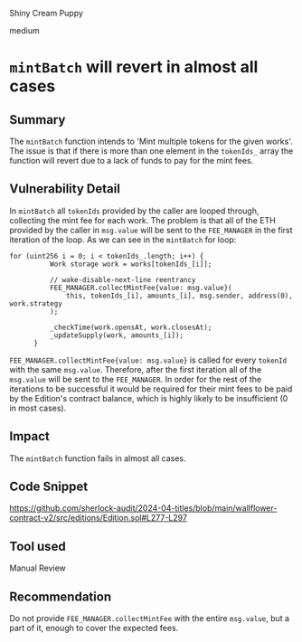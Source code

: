 Shiny Cream Puppy

medium

# `mintBatch` will revert in almost all cases

## Summary

The `mintBatch` function intends to 'Mint multiple tokens for the given works'. The issue is that if there is more than one element in the `tokenIds_` array the function will revert due to a lack of funds to pay for the mint fees.

## Vulnerability Detail

In `mintBatch` all `tokenIds` provided by the caller are looped through, collecting the mint fee for each work. The problem is that all of the ETH provided by the caller in `msg.value` will be sent to the `FEE_MANAGER` in the first iteration of the loop.
As we can see in the `mintBatch` for loop:

```solidity
for (uint256 i = 0; i < tokenIds_.length; i++) {
          Work storage work = works[tokenIds_[i]];

          // wake-disable-next-line reentrancy
          FEE_MANAGER.collectMintFee{value: msg.value}(
              this, tokenIds_[i], amounts_[i], msg.sender, address(0), work.strategy
          );

          _checkTime(work.opensAt, work.closesAt);
          _updateSupply(work, amounts_[i]);
      }
```

`FEE_MANAGER.collectMintFee{value: msg.value}` is called for every `tokenId` with the same `msg.value`. Therefore, after the first iteration all of the `msg.value` will be sent to the `FEE_MANAGER`. In order for the rest of the iterations to be successful it would be required for their mint fees to be paid by the Edition's contract balance, which is highly likely to be insufficient (0 in most cases).

## Impact

The `mintBatch` function fails in almost all cases.

## Code Snippet

https://github.com/sherlock-audit/2024-04-titles/blob/main/wallflower-contract-v2/src/editions/Edition.sol#L277-L297

## Tool used

Manual Review

## Recommendation

Do not provide `FEE_MANAGER.collectMintFee` with the entire `msg.value`, but a part of it, enough to cover the expected fees.
